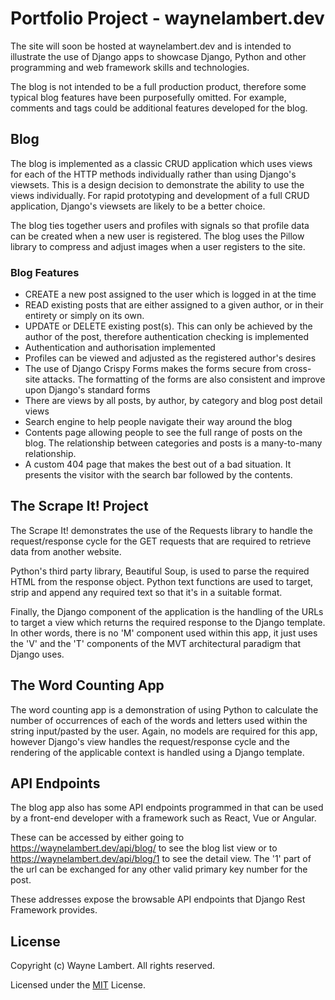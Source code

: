 # Portfolio Project - waynelambert.dev

The site will soon be hosted at waynelambert.dev and is intended to illustrate the use of Django apps to showcase Django, Python and other programming and web framework skills and technologies.

The blog is not intended to be a full production product, therefore some typical blog features have been purposefully omitted. For example, comments and tags could be additional features developed for the blog.

## Blog

The blog is implemented as a classic CRUD application which uses views for each of the HTTP methods individually rather than using Django's viewsets. This is a design decision to demonstrate the ability to use the views individually. For rapid prototyping and development of a full CRUD application, Django's viewsets are likely to be a better choice.

The blog ties together users and profiles with signals so that profile data can be created when a new user is registered. The blog uses the Pillow library to compress and adjust images when a user registers to the site.

### Blog Features

- CREATE a new post assigned to the user which is logged in at the time
- READ existing posts that are either assigned to a given author, or in their entirety or simply on its own.
- UPDATE or DELETE existing post(s). This can only be achieved by the author of the post, therefore authentication checking is implemented
- Authentication and authorisation implemented
- Profiles can be viewed and adjusted as the registered author's desires
- The use of Django Crispy Forms makes the forms secure from cross-site attacks. The formatting of the forms are also consistent and improve upon Django's standard forms
- There are views by all posts, by author, by category and blog post detail views
- Search engine to help people navigate their way around the blog
- Contents page allowing people to see the full range of posts on the blog. The relationship between categories and posts is a many-to-many relationship.
- A custom 404 page that makes the best out of a bad situation. It presents the visitor with the search bar followed by the contents.

## The Scrape It! Project

The Scrape It! demonstrates the use of the Requests library to handle the request/response cycle for the GET requests that are required to retrieve data from another website.

Python's third party library, Beautiful Soup, is used to parse the required HTML from the response object. Python text functions are used to target, strip and append any required text so that it's in a suitable format.

Finally, the Django component of the application is the handling of the URLs to target a view which returns the required response to the Django template. In other words, there is no 'M' component used within this app, it just uses the 'V' and the 'T' components of the MVT architectural paradigm that Django uses.

## The Word Counting App

The word counting app is a demonstration of using Python to calculate the number of occurrences of each of the words and letters used within the string input/pasted by the user. Again, no models are required for this app, however Django's view handles the request/response cycle and the rendering of the applicable context is handled using a Django template.

## API Endpoints

The blog app also has some API endpoints programmed in that can be used by a front-end developer with a framework such as React, Vue or Angular.

These can be accessed by either going to <https://waynelambert.dev/api/blog/> to see the blog list view or to
<https://waynelambert.dev/api/blog/1> to see the detail view. The '1' part of the url can be exchanged for any other valid primary key number for the post.

These addresses expose the browsable API endpoints that Django Rest Framework provides.

## License

Copyright (c) Wayne Lambert. All rights reserved.

Licensed under the [MIT](/LICENSE) License.
